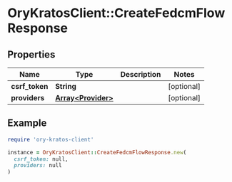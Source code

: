 # OryKratosClient::CreateFedcmFlowResponse

## Properties

| Name | Type | Description | Notes |
| ---- | ---- | ----------- | ----- |
| **csrf_token** | **String** |  | [optional] |
| **providers** | [**Array&lt;Provider&gt;**](Provider.md) |  | [optional] |

## Example

```ruby
require 'ory-kratos-client'

instance = OryKratosClient::CreateFedcmFlowResponse.new(
  csrf_token: null,
  providers: null
)
```

